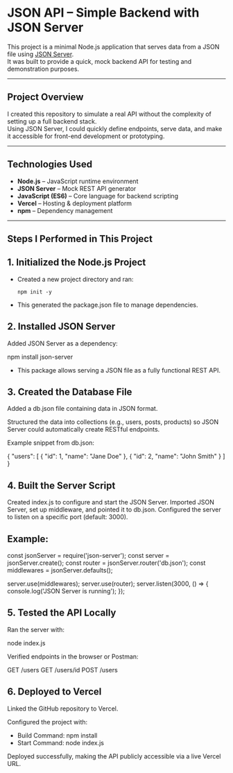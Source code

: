 # JSON API – Simple Backend with JSON Server

This project is a minimal Node.js application that serves data from a JSON file using [JSON Server](https://github.com/typicode/json-server).  
It was built to provide a quick, mock backend API for testing and demonstration purposes.

---

## Project Overview
I created this repository to simulate a real API without the complexity of setting up a full backend stack.  
Using JSON Server, I could quickly define endpoints, serve data, and make it accessible for front-end development or prototyping.

---

## Technologies Used
- **Node.js** – JavaScript runtime environment
- **JSON Server** – Mock REST API generator
- **JavaScript (ES6)** – Core language for backend scripting
- **Vercel** – Hosting & deployment platform
- **npm** – Dependency management

---

## Steps I Performed in This Project

## 1. **Initialized the Node.js Project**
- Created a new project directory and ran:
  ```vscode terminal
  npm init -y
* This generated the package.json file to manage dependencies.

## 2. Installed JSON Server
Added JSON Server as a dependency:

npm install json-server
* This package allows serving a JSON file as a fully functional REST API.

## 3. Created the Database File
Added a db.json file containing data in JSON format.

Structured the data into collections (e.g., users, posts, products) so JSON Server could automatically create RESTful endpoints.

Example snippet from db.json:

{
  "users": [
    { "id": 1, "name": "Jane Doe" },
    { "id": 2, "name": "John Smith" }
  ]
}

## 4. Built the Server Script

Created index.js to configure and start the JSON Server.
Imported JSON Server, set up middleware, and pointed it to db.json.
Configured the server to listen on a specific port (default: 3000).

## Example:
const jsonServer = require('json-server');
const server = jsonServer.create();
const router = jsonServer.router('db.json');
const middlewares = jsonServer.defaults();

server.use(middlewares);
server.use(router);
server.listen(3000, () => {
  console.log('JSON Server is running');
});

## 5. Tested the API Locally
Ran the server with:

node index.js

Verified endpoints in the browser or Postman:

GET /users
GET /users/id
POST /users

## 6. Deployed to Vercel
Linked the GitHub repository to Vercel.

Configured the project with:

* Build Command: npm install
* Start Command: node index.js

Deployed successfully, making the API publicly accessible via a live Vercel URL.


